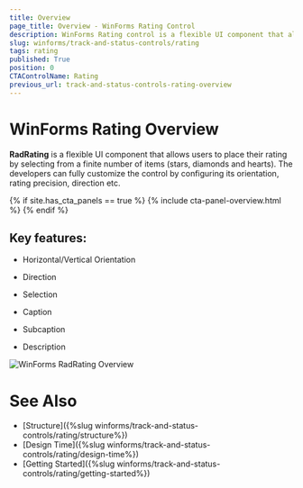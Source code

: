 ```yaml
---
title: Overview
page_title: Overview - WinForms Rating Control
description: WinForms Rating control is a flexible UI component that allows users to place their rating by selecting from a finite number of items (stars, diamonds and hearts).
slug: winforms/track-and-status-controls/rating
tags: rating
published: True
position: 0
CTAControlName: Rating
previous_url: track-and-status-controls-rating-overview
---
```


# WinForms Rating Overview

__RadRating__ is a flexible UI component that allows users to place their rating by selecting from a finite number of items (stars, diamonds and hearts). The developers can fully customize the control by configuring its orientation, rating precision, direction etc.

{% if site.has_cta_panels == true %}
{% include cta-panel-overview.html %}
{% endif %}

## Key features:

* Horizontal/Vertical Orientation

* Direction

* Selection

* Caption

* Subcaption 

* Description


![WinForms RadRating Overview](images/rating-overview001.png)

# See Also

* [Structure]({%slug winforms/track-and-status-controls/rating/structure%})	
* [Design Time]({%slug winforms/track-and-status-controls/rating/design-time%})	
* [Getting Started]({%slug winforms/track-and-status-controls/rating/getting-started%})
